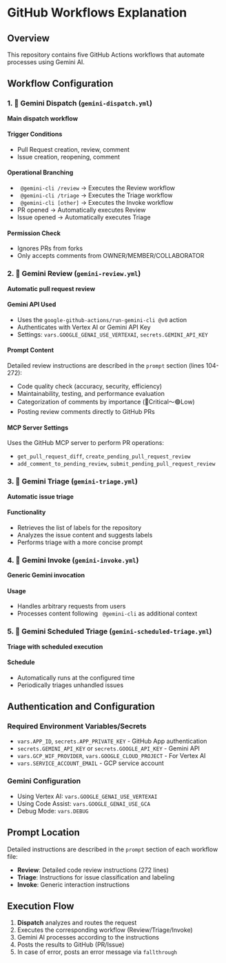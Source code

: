 # GitHub Workflows Explanation

## Overview

This repository contains five GitHub Actions workflows that automate processes using Gemini AI.

## Workflow Configuration

### 1. 🔀 Gemini Dispatch (`gemini-dispatch.yml`)

**Main dispatch workflow**

#### Trigger Conditions

- Pull Request creation, review, comment
- Issue creation, reopening, comment

#### Operational Branching

- ` @gemini-cli /review` → Executes the Review workflow
- ` @gemini-cli /triage` → Executes the Triage workflow
- ` @gemini-cli [other]` → Executes the Invoke workflow
- PR opened → Automatically executes Review
- Issue opened → Automatically executes Triage

#### Permission Check

- Ignores PRs from forks
- Only accepts comments from OWNER/MEMBER/COLLABORATOR

### 2. 🔎 Gemini Review (`gemini-review.yml`)

**Automatic pull request review**

#### Gemini API Used

- Uses the `google-github-actions/run-gemini-cli @v0` action
- Authenticates with Vertex AI or Gemini API Key
- Settings: `vars.GOOGLE_GENAI_USE_VERTEXAI`, `secrets.GEMINI_API_KEY`

#### Prompt Content

Detailed review instructions are described in the `prompt` section (lines 104-272):

- Code quality check (accuracy, security, efficiency)
- Maintainability, testing, and performance evaluation
- Categorization of comments by importance (🔴Critical〜🟢Low)
- Posting review comments directly to GitHub PRs

#### MCP Server Settings

Uses the GitHub MCP server to perform PR operations:

- `get_pull_request_diff`, `create_pending_pull_request_review`
- `add_comment_to_pending_review`, `submit_pending_pull_request_review`

### 3. 🔀 Gemini Triage (`gemini-triage.yml`)

**Automatic issue triage**

#### Functionality

- Retrieves the list of labels for the repository
- Analyzes the issue content and suggests labels
- Performs triage with a more concise prompt

### 4. 🔀 Gemini Invoke (`gemini-invoke.yml`)

**Generic Gemini invocation**

#### Usage

- Handles arbitrary requests from users
- Processes content following ` @gemini-cli` as additional context

### 5. 🔀 Gemini Scheduled Triage (`gemini-scheduled-triage.yml`)

**Triage with scheduled execution**

#### Schedule

- Automatically runs at the configured time
- Periodically triages unhandled issues

## Authentication and Configuration

### Required Environment Variables/Secrets

- `vars.APP_ID`, `secrets.APP_PRIVATE_KEY` - GitHub App authentication
- `secrets.GEMINI_API_KEY` or `secrets.GOOGLE_API_KEY` - Gemini API
- `vars.GCP_WIF_PROVIDER`, `vars.GOOGLE_CLOUD_PROJECT` - For Vertex AI
- `vars.SERVICE_ACCOUNT_EMAIL` - GCP service account

### Gemini Configuration

- Using Vertex AI: `vars.GOOGLE_GENAI_USE_VERTEXAI`
- Using Code Assist: `vars.GOOGLE_GENAI_USE_GCA`
- Debug Mode: `vars.DEBUG`

## Prompt Location

Detailed instructions are described in the `prompt` section of each workflow file:

- **Review**: Detailed code review instructions (272 lines)
- **Triage**: Instructions for issue classification and labeling
- **Invoke**: Generic interaction instructions

## Execution Flow

1. **Dispatch** analyzes and routes the request
2. Executes the corresponding workflow (Review/Triage/Invoke)
3. Gemini AI processes according to the instructions
4. Posts the results to GitHub (PR/Issue)
5. In case of error, posts an error message via `fallthrough`
